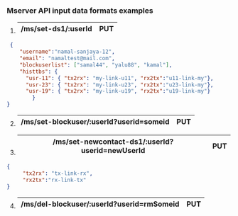 ### Mserver API input data formats examples
1. | /ms/set-ds1/:userId | PUT |
   | ------------------- | --- |  

```json
 {
	"username":"namal-sanjaya-12",
	"email": "namaltest@mail.com",
	"blockuserlist": ["samal44", "yalu88", "kamal"],
	"histtbs": { 
      "usr-11": { "tx2rx": "my-link-u11", "rx2tx":"u11-link-my"}, 
      "usr-23": { "tx2rx": "my-link-u23", "rx2tx":"u23-link-my"},
      "usr-19": { "tx2rx": "my-link-u19", "rx2tx":"u19-link-my"}
	    }
}
```
2. | /ms/set-blockuser/:userId?userid=someid | PUT |
   | --------------------------------------- | --- |
 
3. | /ms/set-newcontact-ds1/:userId?userid=newUserId | PUT |
   | ----------------------------------------------- | --- |
   
```json
{ 
     "tx2rx": "tx-link-rx", 
     "rx2tx":"rx-link-tx"
}
```
4. | /ms/del-blockuser/:userId?userid=rmSomeid | PUT |
   | ----------------------------------------- | --- |
   
